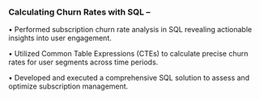 ### **Calculating Churn Rates with SQL –**

•	Performed subscription churn rate analysis in SQL revealing actionable insights into user engagement.

•	Utilized Common Table Expressions (CTEs) to calculate precise churn rates for user segments across time periods.

•	Developed and executed a comprehensive SQL solution to assess and optimize subscription management.


